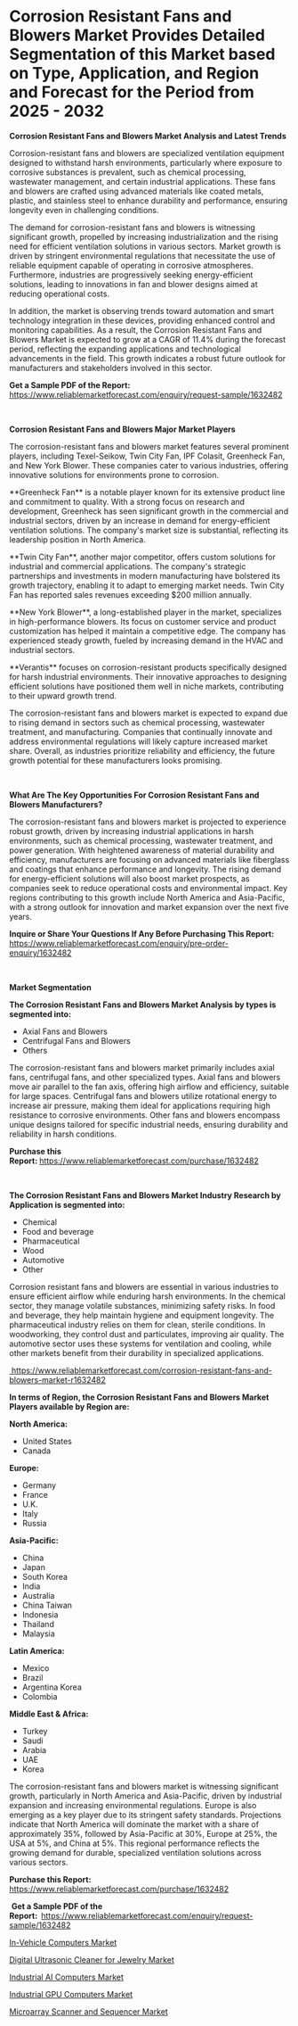 <p><h1>Corrosion Resistant Fans and Blowers Market Provides Detailed Segmentation of this Market based on Type, Application, and Region and Forecast for the Period from 2025 - 2032</h1></p><p><strong>Corrosion Resistant Fans and Blowers Market Analysis and Latest Trends</strong></p>
<p><p>Corrosion-resistant fans and blowers are specialized ventilation equipment designed to withstand harsh environments, particularly where exposure to corrosive substances is prevalent, such as chemical processing, wastewater management, and certain industrial applications. These fans and blowers are crafted using advanced materials like coated metals, plastic, and stainless steel to enhance durability and performance, ensuring longevity even in challenging conditions.</p><p>The demand for corrosion-resistant fans and blowers is witnessing significant growth, propelled by increasing industrialization and the rising need for efficient ventilation solutions in various sectors. Market growth is driven by stringent environmental regulations that necessitate the use of reliable equipment capable of operating in corrosive atmospheres. Furthermore, industries are progressively seeking energy-efficient solutions, leading to innovations in fan and blower designs aimed at reducing operational costs.</p><p>In addition, the market is observing trends toward automation and smart technology integration in these devices, providing enhanced control and monitoring capabilities. As a result, the Corrosion Resistant Fans and Blowers Market is expected to grow at a CAGR of 11.4% during the forecast period, reflecting the expanding applications and technological advancements in the field. This growth indicates a robust future outlook for manufacturers and stakeholders involved in this sector.</p></p>
<p><strong>Get a Sample PDF of the Report:&nbsp;</strong> <a href="https://www.reliablemarketforecast.com/enquiry/request-sample/1632482?utm_campaign=1833&utm_medium=2&utm_source=Github&utm_content=ia&utm_term=29032025&utm_id=corrosion-resistant-fans-and-blowers">https://www.reliablemarketforecast.com/enquiry/request-sample/1632482</a></p>
<p>&nbsp;</p>
<p><strong>Corrosion Resistant Fans and Blowers Major Market Players</strong></p>
<p><p>The corrosion-resistant fans and blowers market features several prominent players, including Texel-Seikow, Twin City Fan, IPF Colasit, Greenheck Fan, and New York Blower. These companies cater to various industries, offering innovative solutions for environments prone to corrosion.</p><p>**Greenheck Fan** is a notable player known for its extensive product line and commitment to quality. With a strong focus on research and development, Greenheck has seen significant growth in the commercial and industrial sectors, driven by an increase in demand for energy-efficient ventilation solutions. The company's market size is substantial, reflecting its leadership position in North America.</p><p>**Twin City Fan**, another major competitor, offers custom solutions for industrial and commercial applications. The company's strategic partnerships and investments in modern manufacturing have bolstered its growth trajectory, enabling it to adapt to emerging market needs. Twin City Fan has reported sales revenues exceeding $200 million annually.</p><p>**New York Blower**, a long-established player in the market, specializes in high-performance blowers. Its focus on customer service and product customization has helped it maintain a competitive edge. The company has experienced steady growth, fueled by increasing demand in the HVAC and industrial sectors.</p><p>**Verantis** focuses on corrosion-resistant products specifically designed for harsh industrial environments. Their innovative approaches to designing efficient solutions have positioned them well in niche markets, contributing to their upward growth trend.</p><p>The corrosion-resistant fans and blowers market is expected to expand due to rising demand in sectors such as chemical processing, wastewater treatment, and manufacturing. Companies that continually innovate and address environmental regulations will likely capture increased market share. Overall, as industries prioritize reliability and efficiency, the future growth potential for these manufacturers looks promising.</p></p>
<p>&nbsp;</p>
<p><strong>What Are The Key Opportunities For Corrosion Resistant Fans and Blowers Manufacturers?</strong></p>
<p><p>The corrosion-resistant fans and blowers market is projected to experience robust growth, driven by increasing industrial applications in harsh environments, such as chemical processing, wastewater treatment, and power generation. With heightened awareness of material durability and efficiency, manufacturers are focusing on advanced materials like fiberglass and coatings that enhance performance and longevity. The rising demand for energy-efficient solutions will also boost market prospects, as companies seek to reduce operational costs and environmental impact. Key regions contributing to this growth include North America and Asia-Pacific, with a strong outlook for innovation and market expansion over the next five years.</p></p>
<p><strong>Inquire or Share Your Questions If Any Before Purchasing This Report:</strong> <a href="https://www.reliablemarketforecast.com/enquiry/pre-order-enquiry/1632482?utm_campaign=1833&utm_medium=2&utm_source=Github&utm_content=ia&utm_term=29032025&utm_id=corrosion-resistant-fans-and-blowers">https://www.reliablemarketforecast.com/enquiry/pre-order-enquiry/1632482</a></p>
<p>&nbsp;</p>
<p><strong>Market Segmentation</strong></p>
<p><strong>The Corrosion Resistant Fans and Blowers Market Analysis by types is segmented into:</strong></p>
<p><ul><li>Axial Fans and Blowers</li><li>Centrifugal Fans and Blowers</li><li>Others</li></ul></p>
<p><p>The corrosion-resistant fans and blowers market primarily includes axial fans, centrifugal fans, and other specialized types. Axial fans and blowers move air parallel to the fan axis, offering high airflow and efficiency, suitable for large spaces. Centrifugal fans and blowers utilize rotational energy to increase air pressure, making them ideal for applications requiring high resistance to corrosive environments. Other fans and blowers encompass unique designs tailored for specific industrial needs, ensuring durability and reliability in harsh conditions.</p></p>
<p><strong>Purchase this Report:&nbsp;</strong><a href="https://www.reliablemarketforecast.com/purchase/1632482?utm_campaign=1833&utm_medium=2&utm_source=Github&utm_content=ia&utm_term=29032025&utm_id=corrosion-resistant-fans-and-blowers">https://www.reliablemarketforecast.com/purchase/1632482</a></p>
<p>&nbsp;</p>
<p><strong>The Corrosion Resistant Fans and Blowers Market Industry Research by Application is segmented into:</strong></p>
<p><ul><li>Chemical</li><li>Food and beverage</li><li>Pharmaceutical</li><li>Wood</li><li>Automotive</li><li>Other</li></ul></p>
<p><p>Corrosion resistant fans and blowers are essential in various industries to ensure efficient airflow while enduring harsh environments. In the chemical sector, they manage volatile substances, minimizing safety risks. In food and beverage, they help maintain hygiene and equipment longevity. The pharmaceutical industry relies on them for clean, sterile conditions. In woodworking, they control dust and particulates, improving air quality. The automotive sector uses these systems for ventilation and cooling, while other markets benefit from their durability in specialized applications.</p></p>
<p><a href="https://www.reliablemarketforecast.com/corrosion-resistant-fans-and-blowers-market-r1632482?utm_campaign=1833&utm_medium=2&utm_source=Github&utm_content=ia&utm_term=29032025&utm_id=corrosion-resistant-fans-and-blowers">&nbsp;https://www.reliablemarketforecast.com/corrosion-resistant-fans-and-blowers-market-r1632482</a></p>
<p><strong>In terms of Region, the Corrosion Resistant Fans and Blowers Market Players available by Region are:</strong></p>
<p>
    <p> <strong> North America: </strong>
        <ul>
            <li>United States</li>
            <li>Canada</li>
        </ul>
        </p> 
    <p> <strong> Europe: </strong>
        <ul>
            <li>Germany</li>
            <li>France</li>
            <li>U.K.</li>
            <li>Italy</li>
            <li>Russia</li>
        </ul>
        </p> 
    <p> <strong> Asia-Pacific: </strong>
        <ul>
            <li>China</li>
            <li>Japan</li>
            <li>South Korea</li>
            <li>India</li>
            <li>Australia</li>
            <li>China Taiwan</li>
            <li>Indonesia</li>
            <li>Thailand</li>
            <li>Malaysia</li>
        </ul>
        </p> 
    <p> <strong> Latin America: </strong>
        <ul>
            <li>Mexico</li>
            <li>Brazil</li>
            <li>Argentina Korea</li>
            <li>Colombia</li>
        </ul>
        </p> 
    <p> <strong> Middle East & Africa: </strong>
        <ul>
            <li>Turkey</li>
            <li>Saudi</li>
            <li>Arabia</li>
            <li>UAE</li>
            <li>Korea</li>
        </ul>
    </p>
    </p>
<p><p>The corrosion-resistant fans and blowers market is witnessing significant growth, particularly in North America and Asia-Pacific, driven by industrial expansion and increasing environmental regulations. Europe is also emerging as a key player due to its stringent safety standards. Projections indicate that North America will dominate the market with a share of approximately 35%, followed by Asia-Pacific at 30%, Europe at 25%, the USA at 5%, and China at 5%. This regional performance reflects the growing demand for durable, specialized ventilation solutions across various sectors.</p></p>
<p><strong>Purchase this Report: </strong><a href="https://www.reliablemarketforecast.com/purchase/1632482?utm_campaign=1833&utm_medium=2&utm_source=Github&utm_content=ia&utm_term=29032025&utm_id=corrosion-resistant-fans-and-blowers">https://www.reliablemarketforecast.com/purchase/1632482</a></p>
<p>&nbsp;<strong>Get a Sample PDF of the Report:&nbsp;&nbsp;</strong><a href="https://www.reliablemarketforecast.com/enquiry/request-sample/1632482?utm_campaign=1833&utm_medium=2&utm_source=Github&utm_content=ia&utm_term=29032025&utm_id=corrosion-resistant-fans-and-blowers">https://www.reliablemarketforecast.com/enquiry/request-sample/1632482</a></p>
<p><strong></strong></p>
<p><p><a href="https://github.com/cagleplittrw/Market-Research-Report-List-1/blob/main/in-vehicle-computers-market.md?utm_campaign=1833&utm_medium=2&utm_source=Github&utm_content=ia&utm_term=29032025&utm_id=corrosion-resistant-fans-and-blowers">In-Vehicle Computers Market</a></p><p><a href="https://github.com/dahcheeviola/Market-Research-Report-List-1/blob/main/digital-ultrasonic-cleaner-for-jewelry-market.md?utm_campaign=1833&utm_medium=2&utm_source=Github&utm_content=ia&utm_term=29032025&utm_id=corrosion-resistant-fans-and-blowers">Digital Ultrasonic Cleaner for Jewelry Market</a></p><p><a href="https://github.com/budenhanelfc/Market-Research-Report-List-1/blob/main/industrial-ai-computers-market.md?utm_campaign=1833&utm_medium=2&utm_source=Github&utm_content=ia&utm_term=29032025&utm_id=corrosion-resistant-fans-and-blowers">Industrial AI Computers Market</a></p><p><a href="https://github.com/nellygussisy/Market-Research-Report-List-1/blob/main/industrial-gpu-computers-market.md?utm_campaign=1833&utm_medium=2&utm_source=Github&utm_content=ia&utm_term=29032025&utm_id=corrosion-resistant-fans-and-blowers">Industrial GPU Computers Market</a></p><p><a href="https://github.com/handyiongikg/Market-Research-Report-List-1/blob/main/microarray-scanner-and-sequencer-market.md?utm_campaign=1833&utm_medium=2&utm_source=Github&utm_content=ia&utm_term=29032025&utm_id=corrosion-resistant-fans-and-blowers">Microarray Scanner and Sequencer Market</a></p></p>